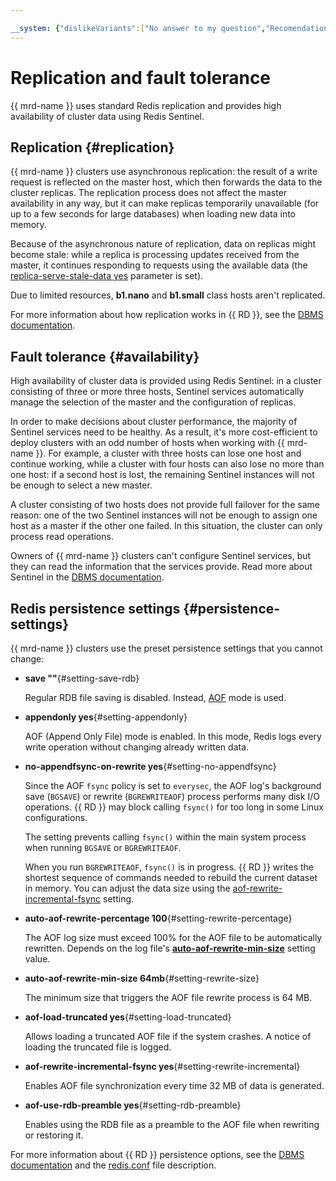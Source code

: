 ```yaml
---

__system: {"dislikeVariants":["No answer to my question","Recomendations didn't help","The content doesn't match title","Other"]}
---
```

# Replication and fault tolerance

{{ mrd-name }} uses standard Redis replication and provides high availability of cluster data using Redis Sentinel.

## Replication {#replication}

{{ mrd-name }} clusters use asynchronous replication: the result of a write request is reflected on the master host, which then forwards the data to the cluster replicas. The replication process does not affect the master availability in any way, but it can make replicas temporarily unavailable (for up to a few seconds for large databases) when loading new data into memory.

Because of the asynchronous nature of replication, data on replicas might become stale: while a replica is processing updates received from the master, it continues responding to requests using the available data (the [replica-serve-stale-data yes](http://download.redis.io/redis-stable/redis.conf) parameter is set).

Due to limited resources, **b1.nano** and **b1.small** class hosts aren't replicated.

For more information about how replication works in {{ RD }}, see the [DBMS documentation](https://redis.io/topics/replication).

## Fault tolerance {#availability}

High availability of cluster data is provided using Redis Sentinel: in a cluster consisting of three or more three hosts, Sentinel services automatically manage the selection of the master and the configuration of replicas.

In order to make decisions about cluster performance, the majority of Sentinel services need to be healthy. As a result, it's more cost-efficient to deploy clusters with an odd number of hosts when working with {{ mrd-name }}. For example, a cluster with three hosts can lose one host and continue working, while a cluster with four hosts can also lose no more than one host: if a second host is lost, the remaining Sentinel instances will not be enough to select a new master.

A cluster consisting of two hosts does not provide full failover for the same reason: one of the two Sentinel instances will not be enough to assign one host as a master if the other one failed. In this situation, the cluster can only process read operations.

Owners of {{ mrd-name }} clusters can't configure Sentinel services, but they can read the information that the services provide. Read more about Sentinel in the [DBMS documentation](https://redis.io/topics/sentinel).

## Redis persistence settings {#persistence-settings}

{{ mrd-name }} clusters use the preset persistence settings that you cannot change:

* **save ""**{#setting-save-rdb}

  Regular RDB file saving is disabled. Instead, [AOF](#setting-appendonly) mode is used.

* **appendonly yes**{#setting-appendonly}

  AOF (Append Only File) mode is enabled. In this mode, Redis logs every write operation without changing already written data.

* **no-appendfsync-on-rewrite yes**{#setting-no-appendfsync}

  Since the AOF `fsync` policy is set to `everysec`, the AOF log's background save (`BGSAVE`) or rewrite (`BGREWRITEAOF`) process performs many disk I/O operations. {{ RD }} may block calling `fsync()` for too long in some Linux configurations.

  The setting prevents calling `fsync()` within the main system process when running `BGSAVE` or `BGREWRITEAOF`.

  When you run `BGREWRITEAOF`, `fsync()` is in progress. {{ RD }} writes the shortest sequence of commands needed to rebuild the current dataset in memory. You can adjust the data size using the [aof-rewrite-incremental-fsync](#setting-rewrite-incremental) setting.

* **auto-aof-rewrite-percentage 100**{#setting-rewrite-percentage}

  The AOF log size must exceed 100% for the AOF file to be automatically rewritten. Depends on the log file's [**auto-aof-rewrite-min-size**](#setting-rewrite-size) setting value.

* **auto-aof-rewrite-min-size 64mb**{#setting-rewrite-size}

  The minimum size that triggers the AOF file rewrite process is 64 MB.

* **aof-load-truncated yes**{#setting-load-truncated}

  Allows loading a truncated AOF file if the system crashes. A notice of loading the truncated file is logged.

* **aof-rewrite-incremental-fsync yes**{#setting-rewrite-incremental}

  Enables AOF file synchronization every time 32 MB of data is generated.

* **aof-use-rdb-preamble yes**{#setting-rdb-preamble}

  Enables using the RDB file as a preamble to the AOF file when rewriting or restoring it.

For more information about {{ RD }} persistence options, see the [DBMS documentation](https://redis.io/topics/persistence) and the [redis.conf](https://github.com/redis/redis/blob/6.0/redis.conf) file description.

